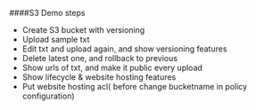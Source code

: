 ####S3 Demo steps

* Create S3 bucket with versioning
* Upload sample txt
* Edit txt and upload again, and show versioning features
* Delete latest one, and rollback to previous
* Show urls of txt, and make it public every upload
* Show lifecycle & website hosting features
* Put website hosting acl( before change bucketname in policy configuration)
